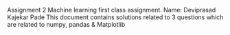 Assignment 2
Machine learning first class assignment. Name: Deviprasad Kajekar Pade
This document contains solutions related to 3 questions which are related to numpy, pandas & Matplotlib
